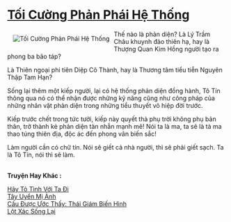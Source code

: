 <a href="https://utruyen.com/toi-cuong-phan-phai-he-thong/16829/" title="Tối Cường Phản Phái Hệ Thống"><h1>Tối Cường Phản Phái Hệ Thống</h1></a><div style="display:table"><img align="right" style="float: left; padding: 10px;" src="https://utruyen.com/images/story/200x260/toi-cuong-phan-phai-he-thong.jpg" alt="Tối Cường Phản Phái Hệ Thống">Thế nào là phản diện? Là Lý Trầm Châu khuynh đảo thiên hạ, hay là Thượng Quan Kim Hồng người tạo ra phong ba bão táp?<p></p>Là Thiên ngoại phi tiên Diệp Cô Thành, hay là Thương tâm tiểu tiễn Nguyên Thập Tam Hạn?<p></p>Sống lại thêm một kiếp người, lại có hệ thống phản diện đồng hành, Tô Tín thông qua nó có thể nhận được những kỹ năng cũng như công pháp của những nhân vật phản diện trong những tiểu thuyết võ hiệp đời trước.<p></p>Kiếp trước chết trong tức tưởi, kiếp này quyết thà phụ trời không phụ bản thân, trở thành kẻ phản diện tàn nhẫn mạnh mẽ! Nói ta là ma, ta sẽ là tà ma thao túng thiên địa, độc ác đến phong vân biến sắc!<p></p>Làm người cần có chữ tín. Nói sẽ giết cả nhà người, thì sẽ phải giết sạch. Ta là Tô Tín, nói thì sẽ làm.</div><p><br><b>Truyện Hay Khác :</b></p><a href="https://utruyen.com/hay-to-tinh-voi-ta-di/17095/" alt="Hãy Tỏ Tình Với Ta Đi">Hãy Tỏ Tình Với Ta Đi</a><br/><a href="https://www.wattpad.com/story/197310559-t%C3%A2y-uy%E1%BB%83n-m%E1%BB%8B-%E1%BA%A3nh" alt=" Tây Uyển Mị Ảnh"> Tây Uyển Mị Ảnh</a><br/><a href="https://www.flickr.com/photos/184340401@N07/48819263167/" alt="Cầu Được Ước Thấy: Thái Giám Biến Hình">Cầu Được Ước Thấy: Thái Giám Biến Hình</a><br/><a href="https://dammyh.wordpress.com/2019/11/07/lot-xac-song-lai/" alt="Lột Xác Sống Lại">Lột Xác Sống Lại</a><br/>